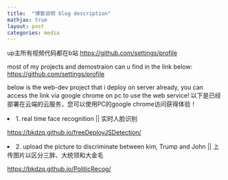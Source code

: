 ```yaml
---
title:  "博客说明 blog description"
mathjax: true
layout: post
categories: media
---
```


up主所有视频代码都在b站
https://github.com/settings/profile

most of my projects and demostraion can u find in the link below:
https://github.com/settings/profile

below is the web-dev project that i deploy on server already, you can access the link via google chrome on pc to use the web service!
以下是已经部署在云端的云服务，您可以使用PC的google chrome访问获得体验！

<li  color = "red">1.  real time face recognition || 实时人脸识别</li>

<a href = "https://bkdzq.github.io/freeDeployJSDetection/">https://bkdzq.github.io/freeDeployJSDetection/</a>


<li  color = "red">2. upload the picture to discriminate between kim, Trump and John || 上传图片以区分三胖、大统领和大金毛</li>

<a href = "https://bkdzq.github.io/PoliticRecog/">https://bkdzq.github.io/PoliticRecog/</a>


